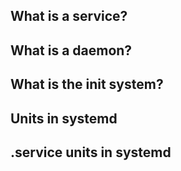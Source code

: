 ## What is a service?

## What is a daemon?

## What is the init system?

## Units in systemd

## .service units in systemd